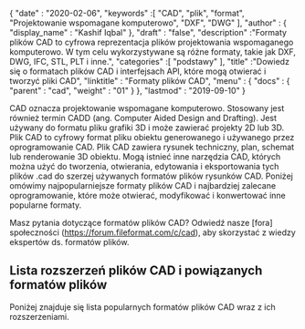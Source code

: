 {
  "date" : "2020-02-06",
  "keywords" :[ "CAD", "plik", "format", "Projektowanie wspomagane komputerowo", "DXF", "DWG" ],
  "author" : {
    "display_name" : "Kashif Iqbal"
},
  "draft" : "false",
  "description" :"Formaty plików CAD to cyfrowa reprezentacja plików projektowania wspomaganego komputerowo. W tym celu wykorzystywane są różne formaty, takie jak DXF, DWG, IFC, STL, PLT i inne.",
  "categories" :[ "podstawy" ],
  "title" :"Dowiedz się o formatach plików CAD i interfejsach API, które mogą otwierać i tworzyć pliki CAD",
  "linktitle" : "Formaty plików CAD",
  "menu" : {
    "docs" : {
      "parent" : "cad",
      "weight" : "01"
}
},
  "lastmod" : "2019-09-10"
}

CAD oznacza projektowanie wspomagane komputerowo. Stosowany jest również termin CADD (ang. Computer Aided Design and Drafting). Jest używany do formatu pliku grafiki 3D i może zawierać projekty 2D lub 3D. Plik CAD to cyfrowy format pliku obiektu generowanego i używanego przez oprogramowanie CAD. Plik CAD zawiera rysunek techniczny, plan, schemat lub renderowanie 3D obiektu. Mogą istnieć inne narzędzia CAD, których można użyć do tworzenia, otwierania, edytowania i eksportowania tych plików .cad do szerzej używanych formatów plików rysunków CAD. Poniżej omówimy najpopularniejsze formaty plików CAD i najbardziej zalecane oprogramowanie, które może otwierać, modyfikować i konwertować inne popularne formaty.

Masz pytania dotyczące formatów plików CAD? Odwiedź nasze [fora] społeczności (https://forum.fileformat.com/c/cad), aby skorzystać z wiedzy ekspertów ds. formatów plików.

## Lista rozszerzeń plików CAD i powiązanych formatów plików

Poniżej znajduje się lista popularnych formatów plików CAD wraz z ich rozszerzeniami.

